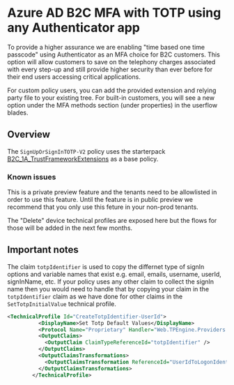 # Azure AD B2C MFA with TOTP using any Authenticator app

To provide a higher assurance we are enabling "time based one time passcode" using Authenticator as an MFA choice for B2C customers. This option will allow customers  to save on the telephony charges associated with every step-up and still provide higher security than ever before for their end users accessing critical applications.

For custom policy users, you can add the provided extension and relying party file to your existing tree. For built-in customers, you will see a new option under the MFA methods section (under properties) in the userflow blades. 


## Overview

The `SignUpOrSignInTOTP-V2` policy uses the starterpack [B2C_1A_TrustFrameworkExtensions](https://github.com/Azure-Samples/active-directory-b2c-custom-policy-starterpack/blob/master/SocialAndLocalAccounts/TrustFrameworkExtensions.xml) as a base policy. 

### Known issues

This is a private preview feature and the tenants need to be allowlisted in order to use this feature. Until the feature is in public preview we recommend that you only use this feture in your non-prod tenants. 

The "Delete" device technical profiles are exposed here but the flows for those will be added in the next few months. 

## Important notes

The claim  `totpIdentifier` is used to copy the differnet type of signIn options and variable names that exist e.g. email, emails, username, userId, signInName, etc. If your policy uses any other claim to collect the signIn name then you would need to handle that by copying your claim in the `totpIdentifier` claim as we have done for other claims in the `SetTotpInitialValue` technical profile. 

```XML
<TechnicalProfile Id="CreateTotpIdentifier-UserId">
          <DisplayName>Set Totp Default Values</DisplayName>
          <Protocol Name="Proprietary" Handler="Web.TPEngine.Providers.ClaimsTransformationProtocolProvider, Web.TPEngine, Version=1.0.0.0, Culture=neutral, PublicKeyToken=null" />
          <OutputClaims>
            <OutputClaim ClaimTypeReferenceId="totpIdentifier" />
          </OutputClaims>
          <OutputClaimsTransformations>
            <OutputClaimsTransformation ReferenceId="UserIdToLogonIdentifier" />
          </OutputClaimsTransformations>
        </TechnicalProfile>
```
